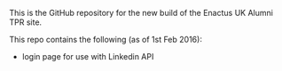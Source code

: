 This is the GitHub repository for the new build of the Enactus UK Alumni TPR site.

This repo contains the following (as of 1st Feb 2016):
- login page for use with Linkedin API